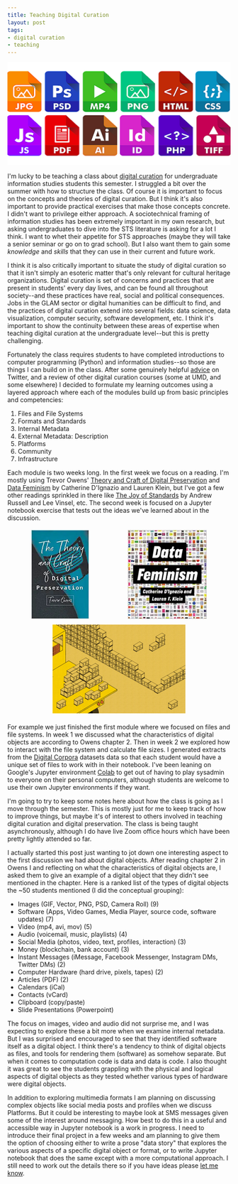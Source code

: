 ```yaml
---
title: Teaching Digital Curation
layout: post
tags:
- digital curation
- teaching
---
```


<img class="img-responsive" src="/images/formats.png">

I'm lucky to be teaching a class about [digital curation] for undergraduate
information studies students this semester. I struggled a bit over the summer
with how to structure the class. Of course it is important to focus on the
concepts and theories of digital curation. But I think it's also important to
provide practical exercises that make those concepts concrete. I didn't want to
privilege either approach. A sociotechnical framing of information studies has
been extremely important in my own research, but asking undergraduates to dive
into the STS literature is asking for a lot I think. I want to whet their
appetite for STS approaches (maybe they will take a senior seminar or go on to
grad school). But I also want them to gain some *knowledge* and *skills* that
they can use in their current and future work.

I think it is also critically important to situate the study of digital curation
so that it isn't simply an esoteric matter that's only relevant for cultural
heritage organizations. Digital curation is set of concerns and practices that
are present in students' every day lives, and can be found all throughout
society--and these practices have real, social and political consequences.  Jobs
in the GLAM sector or digital humanities can be difficult to find, and the
practices of digital curation extend into several fields: data science, data
visualization, computer security, software development, etc. I think it's
important to show the continuity between these areas of expertise when teaching
digital curation at the undergraduate level--but this is pretty challenging.

Fortunately the class requires students to have completed introductions to
computer programming (Python) and information studies--so those are things I can
build on in the class. After some genuinely helpful [advice] on Twitter, and a
review of other digital curation courses (some at UMD, and some elsewhere) I
decided to formulate my learning outcomes using a layered approach where each of
the modules build up from basic principles and competencies:

1. Files and File Systems
2. Formats and Standards
3. Internal Metadata
4. External Metadata: Description
5. Platforms
6. Community
7. Infrastructure

Each module is two weeks long. In the first week we focus on a reading. I'm
mostly using Trevor Owens' [Theory and Craft of Digital Preservation]
and [Data Feminism] by Catherine D'Ignazio and Lauren Klein, but I've got a few
other readings sprinkled in there like [The Joy of Standards] by Andrew Russell
and Lee Vinsel, etc. The second week is focused on a Jupyter notebook exercise
that tests out the ideas we've learned about in the discussion.

<style>

#images {
  display: flex;
  flex-direction: row;
  flex-wrap: wrap;
  justify-content: space-around;
  margin: 10px;
}

#images img {
  height: 200px;
  margin: 5px;
}

</style>

<div id="images">
  <div>
  <a href="https://jhupbooks.press.jhu.edu/title/theory-and-craft-digital-preservation"><img src="/images/theory-and-craft-of-digital-preservation.jpg"></a>
  </div>
  <div>
  <a href="https://data-feminism.mitpress.mit.edu/"><img src="/images/data-feminism.jpg"></a>
  </div>
  <div>
  <a href="https://www.nytimes.com/2019/02/16/opinion/sunday/standardization.html"><img src="/images/joy-of-standards.gif"></a>
  </div>
</div>

For example we just finished the first module where we focused on files and file
systems. In week 1 we discussed what the characteristics of digital objects are
according to Owens chapter 2. Then in week 2 we explored how to interact with
the file system and calculate file sizes. I generated extracts from the [Digital
Corpora]  datasets data so that each student would have a unique set of files to
work with in their notebook. I've been leaning on Google's Jupyter environment
[Colab] to get out of having to play sysadmin to everyone on their personal
computers, although students are welcome to use their own Jupyter environments
if they want.

I'm going to try to keep some notes here about how the class is going as I move
through the semester. This is mostly just for me to keep track of how to improve
things, but maybe it's of interest to others involved in teaching digital
curation and digital preservation. The class is being taught asynchronously,
although I do have live Zoom office hours which have been pretty lightly
attended so far.

I actually started this post just wanting to jot down one interesting aspect to
the first discussion we had about digital objects. After reading chapter 2 in
Owens I and reflecting on what the characteristics of digital objects are, I
asked them to give an example of a digital object that they didn't see mentioned
in the chapter. Here is a ranked list of the types of digital objects the ~50
students mentioned (I did the conceptual grouping):

- Images (GIF, Vector, PNG, PSD, Camera Roll) (9)
- Software (Apps, Video Games, Media Player, source code, software updates) (7)
- Video (mp4, avi, mov) (5)
- Audio (voicemail, music, playlists) (4)
- Social Media (photos, video, text, profiles, interaction) (3)
- Money (blockchain, bank account) (3) 
- Instant Messages (iMessage, Facebook Messenger, Instagram DMs, Twitter DMs) (2)
- Computer Hardware (hard drive, pixels, tapes) (2)
- Articles (PDF) (2)
- Calendars (iCal)
- Contacts (vCard)
- Clipboard (copy/paste)
- Slide Presentations (Powerpoint) 

The focus on images, video and audio did not surprise me, and I was expecting to
explore these a bit more when we examine internal metadata. But I was surprised
and encouraged to see that they identified software itself as a digital object.
I think there's a tendency to think of digital objects as files, and tools for
rendering them (software) as somehow separate. But when it comes to computation
code is data and data is code. I also thought it was great to see the students
grappling with the physical and logical aspects of digital objects as they
tested whether various types of hardware were digital objects.

In addition to exploring multimedia formats I am planning on discussing complex
objects like social media posts and profiles when we discuss Platforms. But it
could be interesting to maybe look at SMS messages given some of the interest
around messaging. How best to do this in a useful and accessible way in Jupyter
notebook is a work in progress. I need to introduce their final project in a few
weeks and am planning to give them the option of choosing either to write a
prose "data story" that explores the various aspects of a specific digital
object or format, or to write Jupyter notebook that does the same except with a
more computational approach.  I still need to work out the details there so if
you have ideas please [let me know].

[advice]: https://twitter.com/edsu/status/1258720069342892032
[digital curation]: https://github.com/edsu/inst341/
[Theory and Craft of Digital Preservation]: https://jhupbooks.press.jhu.edu/title/theory-and-craft-digital-preservation
[Data Feminism]: https://data-feminism.mitpress.mit.edu/
[The Joy of Standards]: https://data-feminism.mitpress.mit.edu/
[Colab]: https://colab.research.google.com/
[Digital Corpora]: https://digitalcorpora.org/corpora/files
[let me know]: mailto://ehs@pobox.com
